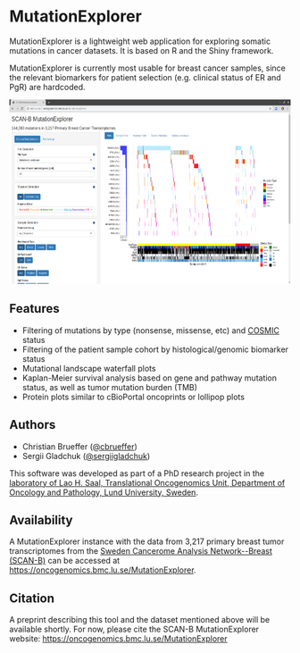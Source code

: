 # MutationExplorer

MutationExplorer is a lightweight web application for exploring somatic mutations in cancer datasets.  It is based on R and the Shiny framework.

MutationExplorer is currently most usable for breast cancer samples, since the relevant biomarkers for patient selection (e.g. clinical status of ER and PgR) are hardcoded.

<p align="center">
<img src="https://github.com/cbrueffer/MutationExplorer/blob/master/doc/images/mutationexplorer-main.png" width="600" height="330" />
</p>


## Features

- Filtering of mutations by type (nonsense, missense, etc) and [COSMIC](https://cancer.sanger.ac.uk/cosmic/) status
- Filtering of the patient sample cohort by histological/genomic biomarker status
- Mutational landscape waterfall plots
- Kaplan-Meier survival analysis based on gene and pathway mutation status, as well as tumor mutation burden (TMB)
- Protein plots similar to cBioPortal oncoprints or lollipop plots


## Authors

- Christian Brueffer ([@cbrueffer](http://github.com/cbrueffer/))
- Sergii Gladchuk ([@sergiigladchuk](http://github.com/sergiigladchuk/))

This software was developed as part of a PhD research project in the
[laboratory of Lao H. Saal, Translational Oncogenomics Unit, Department of Oncology and Pathology, Lund University, Sweden](https://www.med.lu.se/saalgroup).


## Availability

A MutationExplorer instance with the data from 3,217 primary breast tumor transcriptomes from the [Sweden Cancerome Analysis Network--Breast (SCAN-B)](https://portal.research.lu.se/portal/en/projects/sweden-cancerome-analysis-network--breast-scanb-a-largescale-multicenter-infrastructure-towards-implementation-of-breast-cancer-genomic-analyses-in-the-clinical-routine%2898b7c09f-85d5-4f98-bcae-a43bffb6f869%29/publications.html) can be accessed at https://oncogenomics.bmc.lu.se/MutationExplorer.


## Citation

A preprint describing this tool and the dataset mentioned above will be available shortly. For now, please cite the SCAN-B MutationExplorer website: https://oncogenomics.bmc.lu.se/MutationExplorer

